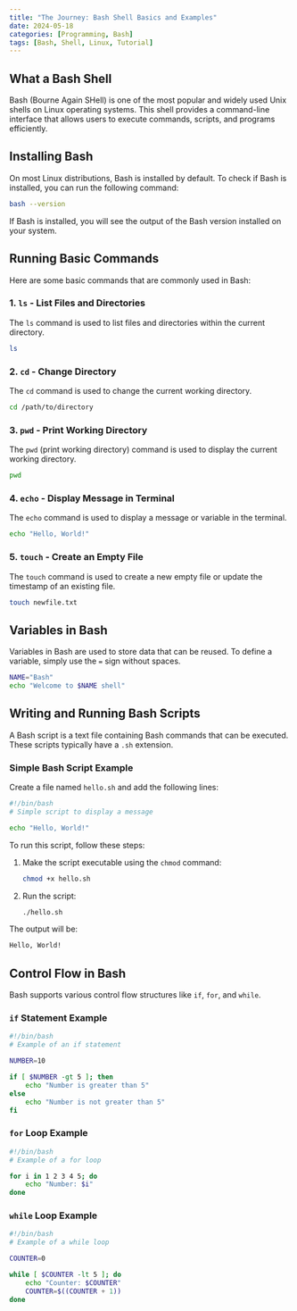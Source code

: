 ```yaml
---
title: "The Journey: Bash Shell Basics and Examples"
date: 2024-05-18
categories: [Programming, Bash]
tags: [Bash, Shell, Linux, Tutorial]
---
```


## What a Bash Shell 

Bash (Bourne Again SHell) is one of the most popular and widely used Unix shells on Linux operating systems. This shell provides a command-line interface that allows users to execute commands, scripts, and programs efficiently.

## Installing Bash

On most Linux distributions, Bash is installed by default. To check if Bash is installed, you can run the following command:

```bash
bash --version
```

If Bash is installed, you will see the output of the Bash version installed on your system.

## Running Basic Commands

Here are some basic commands that are commonly used in Bash:

### 1. `ls` - List Files and Directories

The `ls` command is used to list files and directories within the current directory.

```bash
ls
```

### 2. `cd` - Change Directory

The `cd` command is used to change the current working directory.

```bash
cd /path/to/directory
```

### 3. `pwd` - Print Working Directory

The `pwd` (print working directory) command is used to display the current working directory.

```bash
pwd
```

### 4. `echo` - Display Message in Terminal

The `echo` command is used to display a message or variable in the terminal.

```bash
echo "Hello, World!"
```

### 5. `touch` - Create an Empty File

The `touch` command is used to create a new empty file or update the timestamp of an existing file.

```bash
touch newfile.txt
```

## Variables in Bash

Variables in Bash are used to store data that can be reused. To define a variable, simply use the `=` sign without spaces.

```bash
NAME="Bash"
echo "Welcome to $NAME shell"
```

## Writing and Running Bash Scripts

A Bash script is a text file containing Bash commands that can be executed. These scripts typically have a `.sh` extension.

### Simple Bash Script Example

Create a file named `hello.sh` and add the following lines:

```bash
#!/bin/bash
# Simple script to display a message

echo "Hello, World!"
```

To run this script, follow these steps:

1. Make the script executable using the `chmod` command:

    ```bash
    chmod +x hello.sh
    ```

2. Run the script:

    ```bash
    ./hello.sh
    ```

The output will be:

```bash
Hello, World!
```

## Control Flow in Bash

Bash supports various control flow structures like `if`, `for`, and `while`.

### `if` Statement Example

```bash
#!/bin/bash
# Example of an if statement

NUMBER=10

if [ $NUMBER -gt 5 ]; then
    echo "Number is greater than 5"
else
    echo "Number is not greater than 5"
fi
```

### `for` Loop Example

```bash
#!/bin/bash
# Example of a for loop

for i in 1 2 3 4 5; do
    echo "Number: $i"
done
```

### `while` Loop Example

```bash
#!/bin/bash
# Example of a while loop

COUNTER=0

while [ $COUNTER -lt 5 ]; do
    echo "Counter: $COUNTER"
    COUNTER=$((COUNTER + 1))
done
```

